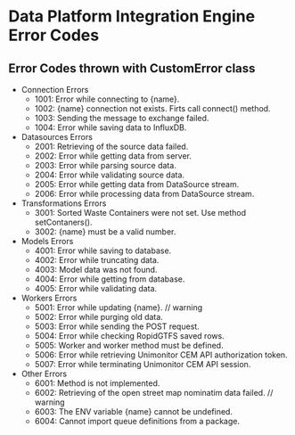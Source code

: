 # Data Platform Integration Engine Error Codes

## Error Codes thrown with CustomError class

-   Connection Errors
    -   1001: Error while connecting to {name}.
    -   1002: {name} connection not exists. Firts call connect() method.
    -   1003: Sending the message to exchange failed.
    -   1004: Error while saving data to InfluxDB.
-   Datasources Errors
    -   2001: Retrieving of the source data failed.
    -   2002: Error while getting data from server.
    -   2003: Error while parsing source data.
    -   2004: Error while validating source data.
    -   2005: Error while getting data from DataSource stream.
    -   2006: Error while processing data from DataSource stream.
-   Transformations Errors
    -   3001: Sorted Waste Containers were not set. Use method setContaners().
    -   3002: {name} must be a valid number.
-   Models Errors
    -   4001: Error while saving to database.
    -   4002: Error while truncating data.
    -   4003: Model data was not found.
    -   4004: Error while getting from database.
    -   4005: Error while validating data.
-   Workers Errors
    -   5001: Error while updating {name}. // warning
    -   5002: Error while purging old data.
    -   5003: Error while sending the POST request.
    -   5004: Error while checking RopidGTFS saved rows.
    -   5005: Worker and worker method must be defined.
    -   5006: Error while retrieving Unimonitor CEM API authorization token.
    -   5007: Error while terminating Unimonitor CEM API session.
-   Other Errors
    -   6001: Method is not implemented.
    -   6002: Retrieving of the open street map nominatim data failed. // warning
    -   6003: The ENV variable {name} cannot be undefined.
    -   6004: Cannot import queue definitions from a package.
